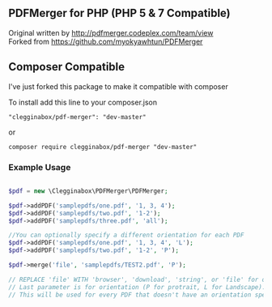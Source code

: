 ## PDFMerger for PHP (PHP 5 & 7 Compatible)

Original written by http://pdfmerger.codeplex.com/team/view<br />
Forked from https://github.com/myokyawhtun/PDFMerger

## Composer Compatible

I've just forked this package to make it compatible with composer

To install add this line to your composer.json

```
"clegginabox/pdf-merger": "dev-master"
```

or  

```
composer require clegginabox/pdf-merger "dev-master"
```

### Example Usage
```php

$pdf = new \Clegginabox\PDFMerger\PDFMerger;

$pdf->addPDF('samplepdfs/one.pdf', '1, 3, 4');
$pdf->addPDF('samplepdfs/two.pdf', '1-2');
$pdf->addPDF('samplepdfs/three.pdf', 'all');

//You can optionally specify a different orientation for each PDF
$pdf->addPDF('samplepdfs/one.pdf', '1, 3, 4', 'L');
$pdf->addPDF('samplepdfs/two.pdf', '1-2', 'P');

$pdf->merge('file', 'samplepdfs/TEST2.pdf', 'P');

// REPLACE 'file' WITH 'browser', 'download', 'string', or 'file' for output options
// Last parameter is for orientation (P for protrait, L for Landscape). 
// This will be used for every PDF that doesn't have an orientation specified
```
